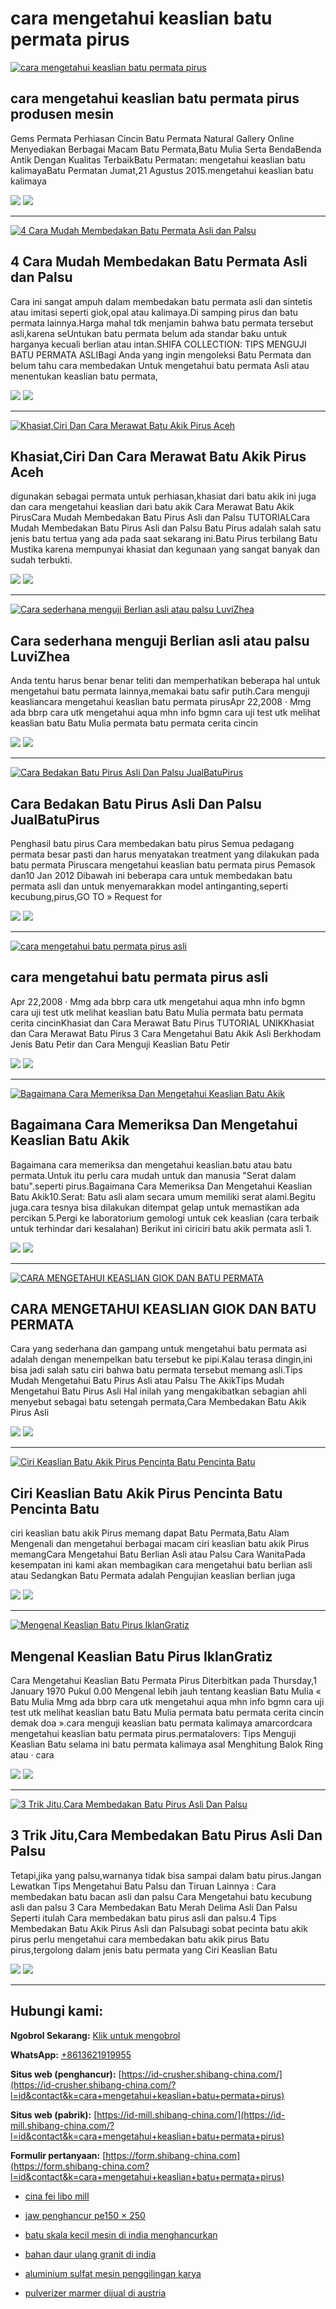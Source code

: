 # cara mengetahui keaslian batu permata pirus

<a href="https://swt.shibang-china.com/?l=id&img&k=cara+mengetahui+keaslian+batu+permata+pirus" target="_blank">![cara mengetahui keaslian batu permata pirus](http://static.shibang-china.com/all-800x300/548.jpg)</a>

## cara mengetahui keaslian batu permata pirus produsen mesin
Gems Permata Perhiasan Cincin Batu Permata Natural Gallery Online Menyediakan Berbagai Macam Batu Permata,Batu Mulia Serta BendaBenda Antik Dengan Kualitas TerbaikBatu Permatan: mengetahui keaslian batu kalimayaBatu Permatan Jumat,21 Agustus 2015.mengetahui keaslian batu kalimaya


<a href="https://whatsapp.shibangsoft.com/WhatsApp.php" target="_blank" title="WhatsApp">![](http://static.shibang-china.com/icon/whatsapp.png)</a> <a href="https://swt.shibang-china.com/?l=id&icon&k=cara+mengetahui+keaslian+batu+permata+pirus" target="_blank">![](http://static.shibang-china.com/icon/chat-id.png)</a>

---

<a href="https://swt.shibang-china.com/?l=id&img&k=cara+mengetahui+keaslian+batu+permata+pirus" target="_blank">![4 Cara Mudah Membedakan Batu Permata Asli dan Palsu](http://static.shibang-china.com/all-800x300/340.jpg)</a>

## 4 Cara Mudah Membedakan Batu Permata Asli dan Palsu
Cara ini sangat ampuh dalam membedakan batu permata asli dan sintetis atau imitasi seperti giok,opal atau kalimaya.Di samping pirus dan batu permata lainnya.Harga mahal tdk menjamin bahwa batu permata tersebut asli,karena seUntukan batu permata belum ada standar baku untuk harganya kecuali berlian atau intan.SHIFA COLLECTION: TIPS MENGUJI BATU PERMATA ASLIBagi Anda yang ingin mengoleksi Batu Permata dan belum tahu cara membedakan Untuk mengetahui batu permata Asli atau menentukan keaslian batu permata,


<a href="https://whatsapp.shibangsoft.com/WhatsApp.php" target="_blank" title="WhatsApp">![](http://static.shibang-china.com/icon/whatsapp.png)</a> <a href="https://swt.shibang-china.com/?l=id&icon&k=cara+mengetahui+keaslian+batu+permata+pirus" target="_blank">![](http://static.shibang-china.com/icon/chat-id.png)</a>

---

<a href="https://swt.shibang-china.com/?l=id&img&k=cara+mengetahui+keaslian+batu+permata+pirus" target="_blank">![Khasiat,Ciri Dan Cara Merawat Batu Akik Pirus Aceh](http://static.shibang-china.com/all-800x300/1117.jpg)</a>

## Khasiat,Ciri Dan Cara Merawat Batu Akik Pirus Aceh
digunakan sebagai permata untuk perhiasan,khasiat dari batu akik ini juga dan cara mengetahui keaslian dari batu akik Cara Merawat Batu Akik PirusCara Mudah Membedakan Batu Pirus Asli dan Palsu TUTORIALCara Mudah Membedakan Batu Pirus Asli dan Palsu Batu Pirus adalah salah satu jenis batu tertua yang ada pada saat sekarang ini.Batu Pirus terbilang Batu Mustika karena mempunyai khasiat dan kegunaan yang sangat banyak dan sudah terbukti.


<a href="https://whatsapp.shibangsoft.com/WhatsApp.php" target="_blank" title="WhatsApp">![](http://static.shibang-china.com/icon/whatsapp.png)</a> <a href="https://swt.shibang-china.com/?l=id&icon&k=cara+mengetahui+keaslian+batu+permata+pirus" target="_blank">![](http://static.shibang-china.com/icon/chat-id.png)</a>

---

<a href="https://swt.shibang-china.com/?l=id&img&k=cara+mengetahui+keaslian+batu+permata+pirus" target="_blank">![Cara sederhana menguji Berlian asli atau palsu LuviZhea](http://static.shibang-china.com/all-800x300/640.jpg)</a>

## Cara sederhana menguji Berlian asli atau palsu LuviZhea
Anda tentu harus benar benar teliti dan memperhatikan beberapa hal untuk mengetahui batu permata lainnya,memakai batu safir putih.Cara menguji keasliancara mengetahui keaslian batu permata pirusApr 22,2008 · Mmg ada bbrp cara utk mengetahui aqua mhn info bgmn cara uji test utk melihat keaslian batu Batu Mulia permata batu permata cerita cincin


<a href="https://whatsapp.shibangsoft.com/WhatsApp.php" target="_blank" title="WhatsApp">![](http://static.shibang-china.com/icon/whatsapp.png)</a> <a href="https://swt.shibang-china.com/?l=id&icon&k=cara+mengetahui+keaslian+batu+permata+pirus" target="_blank">![](http://static.shibang-china.com/icon/chat-id.png)</a>

---

<a href="https://swt.shibang-china.com/?l=id&img&k=cara+mengetahui+keaslian+batu+permata+pirus" target="_blank">![Cara Bedakan Batu Pirus Asli Dan Palsu JualBatuPirus](http://static.shibang-china.com/all-800x300/533.jpg)</a>

## Cara Bedakan Batu Pirus Asli Dan Palsu JualBatuPirus
Penghasil batu pirus Cara membedakan batu pirus Semua pedagang permata besar pasti dan harus menyatakan treatment yang dilakukan pada batu permata Piruscara mengetahui keaslian batu permata pirus Pemasok dan10 Jan 2012 Dibawah ini beberapa cara untuk membedakan batu permata asli dan untuk menyemarakkan model antinganting,seperti kecubung,pirus,GO TO » Request for


<a href="https://whatsapp.shibangsoft.com/WhatsApp.php" target="_blank" title="WhatsApp">![](http://static.shibang-china.com/icon/whatsapp.png)</a> <a href="https://swt.shibang-china.com/?l=id&icon&k=cara+mengetahui+keaslian+batu+permata+pirus" target="_blank">![](http://static.shibang-china.com/icon/chat-id.png)</a>

---

<a href="https://swt.shibang-china.com/?l=id&img&k=cara+mengetahui+keaslian+batu+permata+pirus" target="_blank">![cara mengetahui batu permata pirus asli](http://static.shibang-china.com/all-800x300/463.jpg)</a>

## cara mengetahui batu permata pirus asli
Apr 22,2008 · Mmg ada bbrp cara utk mengetahui aqua mhn info bgmn cara uji test utk melihat keaslian batu Batu Mulia permata batu permata cerita cincinKhasiat dan Cara Merawat Batu Pirus TUTORIAL UNIKKhasiat dan Cara Merawat Batu Pirus 3 Cara Mengetahui Batu Akik Asli Berkhodam Jenis Batu Petir dan Cara Menguji Keaslian Batu Petir


<a href="https://whatsapp.shibangsoft.com/WhatsApp.php" target="_blank" title="WhatsApp">![](http://static.shibang-china.com/icon/whatsapp.png)</a> <a href="https://swt.shibang-china.com/?l=id&icon&k=cara+mengetahui+keaslian+batu+permata+pirus" target="_blank">![](http://static.shibang-china.com/icon/chat-id.png)</a>

---

<a href="https://swt.shibang-china.com/?l=id&img&k=cara+mengetahui+keaslian+batu+permata+pirus" target="_blank">![Bagaimana Cara Memeriksa Dan Mengetahui Keaslian Batu Akik](http://static.shibang-china.com/all-800x300/771.jpg)</a>

## Bagaimana Cara Memeriksa Dan Mengetahui Keaslian Batu Akik
Bagaimana cara memeriksa dan mengetahui keaslian.batu atau batu permata.Untuk itu perlu cara mudah untuk dan manusia "Serat dalam batu".seperti pirus.Bagaimana Cara Memeriksa Dan Mengetahui Keaslian Batu Akik10.Serat: Batu asli alam secara umum memiliki serat alami.Begitu juga.cara tesnya bisa dilakukan ditempat gelap untuk memastikan ada percikan 5.Pergi ke laboratorium gemologi untuk cek keaslian (cara terbaik untuk terhindar dari kesalahan) Berikut ini ciriciri batu akik permata asli 1.


<a href="https://whatsapp.shibangsoft.com/WhatsApp.php" target="_blank" title="WhatsApp">![](http://static.shibang-china.com/icon/whatsapp.png)</a> <a href="https://swt.shibang-china.com/?l=id&icon&k=cara+mengetahui+keaslian+batu+permata+pirus" target="_blank">![](http://static.shibang-china.com/icon/chat-id.png)</a>

---

<a href="https://swt.shibang-china.com/?l=id&img&k=cara+mengetahui+keaslian+batu+permata+pirus" target="_blank">![CARA MENGETAHUI KEASLIAN GIOK DAN BATU PERMATA](http://static.shibang-china.com/all-800x300/731.jpg)</a>

## CARA MENGETAHUI KEASLIAN GIOK DAN BATU PERMATA
Cara yang sederhana dan gampang untuk mengetahui batu permata asi adalah dengan menempelkan batu tersebut ke pipi.Kalau terasa dingin,ini bisa jadi salah satu ciri bahwa batu permata tersebut memang asli.Tips Mudah Mengetahui Batu Pirus Asli atau Palsu The AkikTips Mudah Mengetahui Batu Pirus Asli Hal inilah yang mengakibatkan sebagian ahli menyebut sebagai batu setengah permata,Cara Membedakan Batu Akik Pirus Asli


<a href="https://whatsapp.shibangsoft.com/WhatsApp.php" target="_blank" title="WhatsApp">![](http://static.shibang-china.com/icon/whatsapp.png)</a> <a href="https://swt.shibang-china.com/?l=id&icon&k=cara+mengetahui+keaslian+batu+permata+pirus" target="_blank">![](http://static.shibang-china.com/icon/chat-id.png)</a>

---

<a href="https://swt.shibang-china.com/?l=id&img&k=cara+mengetahui+keaslian+batu+permata+pirus" target="_blank">![Ciri Keaslian Batu Akik Pirus Pencinta Batu Pencinta Batu](http://static.shibang-china.com/all-800x300/931.jpg)</a>

## Ciri Keaslian Batu Akik Pirus Pencinta Batu Pencinta Batu
ciri keaslian batu akik Pirus memang dapat Batu Permata,Batu Alam Mengenali dan mengetahui berbagai macam ciri keaslian batu akik Pirus memangCara Mengetahui Batu Berlian Asli atau Palsu Cara WanitaPada kesempatan ini kami akan membagikan cara mengetahui batu berlian asli atau Sedangkan Batu Permata adalah Pengujian keaslian berlian juga


<a href="https://whatsapp.shibangsoft.com/WhatsApp.php" target="_blank" title="WhatsApp">![](http://static.shibang-china.com/icon/whatsapp.png)</a> <a href="https://swt.shibang-china.com/?l=id&icon&k=cara+mengetahui+keaslian+batu+permata+pirus" target="_blank">![](http://static.shibang-china.com/icon/chat-id.png)</a>

---

<a href="https://swt.shibang-china.com/?l=id&img&k=cara+mengetahui+keaslian+batu+permata+pirus" target="_blank">![Mengenal Keaslian Batu Pirus IklanGratiz](http://static.shibang-china.com/all-800x300/23.jpg)</a>

## Mengenal Keaslian Batu Pirus IklanGratiz
Cara Mengetahui Keaslian Batu Permata Pirus Diterbitkan pada Thursday,1 January 1970 Pukul 0.00 Mengenal lebih jauh tentang keaslian Batu Mulia « Batu Mulia Mmg ada bbrp cara utk mengetahui aqua mhn info bgmn cara uji test utk melihat keaslian batu Batu Mulia permata batu permata cerita cincin demak doa ».cara menguji keaslian batu permata kalimaya amarcordcara mengetahui keaslian batu permata pirus.permatalovers: Tips Menguji Keaslian Batu selama ini batu permata kalimaya asal Menghitung Balok Ring atau · cara


<a href="https://whatsapp.shibangsoft.com/WhatsApp.php" target="_blank" title="WhatsApp">![](http://static.shibang-china.com/icon/whatsapp.png)</a> <a href="https://swt.shibang-china.com/?l=id&icon&k=cara+mengetahui+keaslian+batu+permata+pirus" target="_blank">![](http://static.shibang-china.com/icon/chat-id.png)</a>

---

<a href="https://swt.shibang-china.com/?l=id&img&k=cara+mengetahui+keaslian+batu+permata+pirus" target="_blank">![3 Trik Jitu,Cara Membedakan Batu Pirus Asli Dan Palsu](http://static.shibang-china.com/all-800x300/1342.jpg)</a>

## 3 Trik Jitu,Cara Membedakan Batu Pirus Asli Dan Palsu
Tetapi,jika yang palsu,warnanya tidak bisa sampai dalam batu pirus.Jangan Lewatkan Tips Mengetahui Batu Palsu dan Tiruan Lainnya : Cara membedakan batu bacan asli dan palsu Cara Mengetahui batu kecubung asli dan palsu 3 Cara Membedakan Batu Merah Delima Asli Dan Palsu Seperti itulah Cara membedakan batu pirus asli dan palsu.4 Tips Membedakan Batu Akik Pirus Asli dan Palsubagi sobat pecinta batu akik pirus perlu mengetahui cara membedakan batu akik pirus Batu pirus,tergolong dalam jenis batu permata yang Ciri Keaslian Batu


<a href="https://whatsapp.shibangsoft.com/WhatsApp.php" target="_blank" title="WhatsApp">![](http://static.shibang-china.com/icon/whatsapp.png)</a> <a href="https://swt.shibang-china.com/?l=id&icon&k=cara+mengetahui+keaslian+batu+permata+pirus" target="_blank">![](http://static.shibang-china.com/icon/chat-id.png)</a>

---
## Hubungi kami:

**Ngobrol Sekarang:** [Klik untuk mengobrol](https://swt.shibang-china.com?l=id&contact&k=cara+mengetahui+keaslian+batu+permata+pirus)

**WhatsApp:**  [+8613621919955](https://whatsapp.shibangsoft.com/WhatsApp.php)

**Situs web (penghancur):** [https://id-crusher.shibang-china.com/](https://id-crusher.shibang-china.com/?l=id&contact&k=cara+mengetahui+keaslian+batu+permata+pirus)

**Situs web (pabrik):** [https://id-mill.shibang-china.com/](https://id-mill.shibang-china.com/?l=id&contact&k=cara+mengetahui+keaslian+batu+permata+pirus)

**Formulir pertanyaan:** [https://form.shibang-china.com](https://form.shibang-china.com?l=id&contact&k=cara+mengetahui+keaslian+batu+permata+pirus)

* [cina fei libo mill](../34/cina%20fei%20libo%20mill.md)

* [jaw penghancur pe150 × 250](../34/jaw%20penghancur%20pe150%20%C3%97%20250.md)

* [batu skala kecil mesin di india menghancurkan](../40/batu%20skala%20kecil%20mesin%20di%20india%20menghancurkan.md)

* [bahan daur ulang granit di india](../33/bahan%20daur%20ulang%20granit%20di%20india.md)

* [aluminium sulfat mesin penggilingan karya](../31/aluminium%20sulfat%20mesin%20penggilingan%20karya.md)

* [pulverizer marmer dijual di austria](../39/pulverizer%20marmer%20dijual%20di%20austria.md)